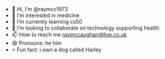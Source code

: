 - 👋 Hi, I’m @raymcc1973
- 👀 I’m interested in medicine
- 🌱 I’m currently learning cs50
- 💞️ I’m looking to collaborate on technology supporting health
- 📫 How to reach me raymccaughan@live.co.uk
- 😄 Pronouns: he him
- ⚡ Fun fact: i own a dog called Harley

<!---
raymcc1973/raymcc1973 is a ✨ special ✨ repository because its `README.md` (this file) appears on your GitHub profile.
You can click the Preview link to take a look at your changes.
--->
